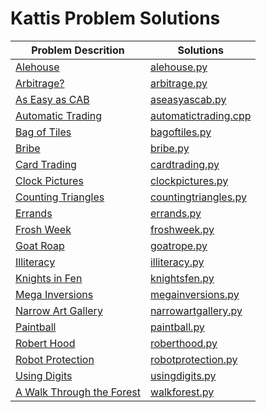 # Kattis Problem Solutions

| Problem Descrition             | Solutions |
| ------------------------------ | --------- |
| <a href="https://uib.kattis.com/courses/INF237/spring24/assignments/e94qen/problems/alehouse" target="_blank">Alehouse</a>                       | <a href="https://github.com/mariannlepsoy/Kattis-solutions/blob/main/src/alehouse.py" target="_blank">alehouse.py</a> |
| <a href="https://uib.kattis.com/courses/INF237/spring24/assignments/tsw6eo/problems/arbitrage" target="_blank">Arbitrage?</a>                       | <a href="https://github.com/mariannlepsoy/Kattis-solutions/blob/main/src/arbitrage.py" target="_blank">arbitrage.py</a> |
| <a href="https://uib.kattis.com/courses/INF237/spring24/assignments/yep8an/problems/easyascab" target="_blank">As Easy as CAB</a>                       | <a href="https://github.com/mariannlepsoy/Kattis-solutions/blob/main/src/aseasyascab.py" target="_blank">aseasyascab.py</a> |
| <a href="https://uib.kattis.com/courses/INF237/spring24/assignments/fy9vqb/problems/automatictrading" target="_blank">Automatic Trading</a>                       | <a href="https://github.com/mariannlepsoy/Kattis-solutions/blob/main/src/automatictrading.cpp" target="_blank">automatictrading.cpp</a> |
| <a href="https://uib.kattis.com/courses/INF237/spring24/assignments/rntj5r/problems/bagoftiles" target="_blank">Bag of Tiles</a>                       | <a href="https://github.com/mariannlepsoy/Kattis-solutions/blob/main/src/bagoftiles.py" target="_blank">bagoftiles.py</a> |
| <a href="https://uib.kattis.com/courses/INF237/spring24/assignments/kgde7p/problems/bribe" target="_blank">Bribe</a>         | <a href="https://github.com/mariannlepsoy/Kattis-solutions/blob/main/src/bribe.py" target="_blank">bribe.py</a> |
| <a href="https://uib.kattis.com/courses/INF237/spring24/assignments/e94qen/problems/cardtrading" target="_blank">Card Trading</a>                       | <a href="https://github.com/mariannlepsoy/Kattis-solutions/blob/main/src/cardtrading.py" target="_blank">cardtrading.py</a> |
| <a href="https://uib.kattis.com/courses/INF237/spring24/assignments/fy9vqb/problems/clockpictures" target="_blank">Clock Pictures</a>      | <a href="https://github.com/mariannlepsoy/Kattis-solutions/blob/main/src/clockpictures.py" target="_blank">clockpictures.py</a> |
| <a href="https://uib.kattis.com/courses/INF237/spring24/assignments/cqbvbp/problems/countingtriangles" target="_blank">Counting Triangles</a>                       | <a href="https://github.com/mariannlepsoy/Kattis-solutions/blob/main/src/countingtriangles.py" target="_blank">countingtriangles.py</a> |
| <a href="https://uib.kattis.com/courses/INF237/spring24/assignments/kgde7p/problems/errands" target="_blank">Errands</a>                       | <a href="https://github.com/mariannlepsoy/Kattis-solutions/blob/main/src/errands.py" target="_blank">errands.py</a> |
| <a href="https://uib.kattis.com/courses/INF237/spring24/assignments/jznaqj/problems/froshweek" target="_blank">Frosh Week</a>                       | <a href="https://github.com/mariannlepsoy/Kattis-solutions/blob/main/src/froshweek.py" target="_blank">froshweek.py</a> |
| <a href="https://uib.kattis.com/courses/INF237/spring24/assignments/cqbvbp/problems/goatrope" target="_blank">Goat Roap</a>                       | <a href="https://github.com/mariannlepsoy/Kattis-solutions/blob/main/src/goatrope.py" target="_blank">goatrope.py</a> |
| <a href="https://uib.kattis.com/courses/INF237/spring24/assignments/yep8an/problems/illiteracy" target="_blank">Illiteracy</a>                       | <a href="https://github.com/mariannlepsoy/Kattis-solutions/blob/main/src/illiteracy.py" target="_blank">illiteracy.py</a> |
| <a href="https://uib.kattis.com/courses/INF237/spring24/assignments/rntj5r/problems/knightsfen" target="_blank">Knights in Fen</a>                       | <a href="https://github.com/mariannlepsoy/Kattis-solutions/blob/main/src/knightsfen.py" target="_blank">knightsfen.py</a> |
| <a href="https://uib.kattis.com/courses/INF237/spring24/assignments/jznaqj/problems/megainversions" target="_blank">Mega Inversions</a>                       | <a href="https://github.com/mariannlepsoy/Kattis-solutions/blob/main/src/megainversions.py" target="_blank">megainversions.py</a> |
| <a href="https://uib.kattis.com/courses/INF237/spring24/assignments/gpz4df/problems/narrowartgallery" target="_blank">Narrow Art Gallery</a>                       | <a href="https://github.com/mariannlepsoy/Kattis-solutions/blob/main/src/narrowartgallery.py" target="_blank">narrowartgallery.py</a> |
| <a href="https://uib.kattis.com/courses/INF237/spring24/assignments/c55crs/problems/paintball" target="_blank">Paintball</a>              | <a href="https://github.com/mariannlepsoy/Kattis-solutions/blob/main/src/paintball.py" target="_blank">paintball.py</a> |
| <a href="https://uib.kattis.com/courses/INF237/spring24/assignments/htg844/problems/roberthood" target="_blank">Robert Hood</a>                       | <a href="https://github.com/mariannlepsoy/Kattis-solutions/blob/main/src/roberthood.py" target="_blank">roberthood.py</a> |
| <a href="https://uib.kattis.com/courses/INF237/spring24/assignments/htg844/problems/robotprotection" target="_blank">Robot Protection</a>                       | <a href="https://github.com/mariannlepsoy/Kattis-solutions/blob/main/src/robotprotection.py" target="_blank">robotprotection.py</a> |
| <a href="https://uib.kattis.com/courses/INF237/spring24/assignments/gpz4df/problems/usingdigits" target="_blank">Using Digits</a>                       | <a href="https://github.com/mariannlepsoy/Kattis-solutions/blob/main/src/usingdigits.py" target="_blank">usingdigits.py</a> |
| <a href="https://uib.kattis.com/courses/INF237/spring24/assignments/tsw6eo/problems/walkforest" target="_blank">A Walk Through the Forest</a>                       | <a href="https://github.com/mariannlepsoy/Kattis-solutions/blob/main/src/walkforest.py" target="_blank">walkforest.py</a> |
